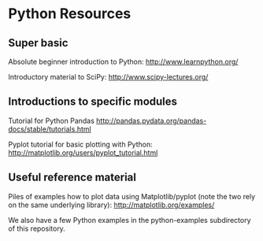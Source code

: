 # Python Resources

## Super basic
Absolute beginner introduction to Python:
http://www.learnpython.org/

Introductory material to SciPy:
http://www.scipy-lectures.org/

## Introductions to specific modules
Tutorial for Python Pandas
http://pandas.pydata.org/pandas-docs/stable/tutorials.html

Pyplot tutorial for basic plotting with Python:
http://matplotlib.org/users/pyplot_tutorial.html

## Useful reference material
Piles of examples how to plot data using Matplotlib/pyplot (note the two rely on the same underlying library):
http://matplotlib.org/examples/

We also have a few Python examples in the python-examples subdirectory of this repository.
